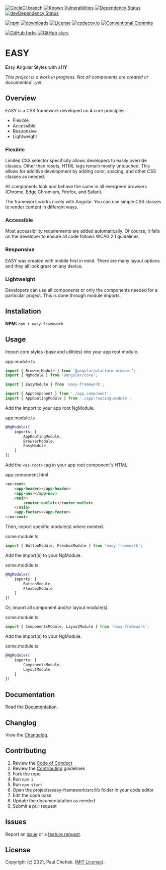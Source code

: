 [![CircleCI branch](https://img.shields.io/circleci/project/github/richpauly13/easy/master.svg?label=circleci)](https://circleci.com/gh/richpauly13/easy) [![Known Vulnerabilities](https://snyk.io/test/github/richpauly13/easy/badge.svg)](https://snyk.io/test/github/richpauly13/easy) [![Dependency Status](https://david-dm.org/richpauly13/easy.svg)](https://david-dm.org/richpauly13/easy) [![devDependency Status](https://david-dm.org/richpauly13/easy/dev-status.svg)](https://david-dm.org/richpauly13/easy?type=dev)

[![npm](https://img.shields.io/npm/v/easy-framework.svg)](https://www.npmjs.com/package/easy-framework) [![downloads](https://badgen.net/npm/dt/easy-framework)](https://www.npmjs.com/package/easy-framework) [![License](https://img.shields.io/badge/license-MIT-brightgreen.svg)](https://github.com/richpauly13/easy/blob/master/LICENSE) [![codecov.io](https://codecov.io/github/richpauly13/easy/coverage.svg?branch=master)](https://codecov.io/github/richpauly13/easy?branch=master) [![Conventional Commits](https://img.shields.io/badge/Conventional%20Commits-1.0.0-brightgreen.svg)](https://conventionalcommits.org)

[![GitHub forks](https://img.shields.io/github/forks/richpauly13/easy.svg?style=social&label=Fork)](https://github.com/richpauly13/easy/fork) [![GitHub stars](https://img.shields.io/github/stars/richpauly13/easy.svg?style=social&label=Star)](https://github.com/richpauly13/easy)

# EASY

**E**asy **A**ngular **S**tyles with a11**Y**

_This project is a work in progress. Not all components are created or documented...yet._

## Overview

EASY is a CSS framework developed on 4 core principles:

-   Flexible
-   Accessible
-   Responsive
-   Lightweight

### Flexible

Limited CSS selector specificity allows developers to easily override classes. Other than resets, HTML tags remain mostly untouched. This allows for additive development by adding color, spacing, and other CSS classes as needed.

All components look and behave the same in all evergreen browsers (Chrome, Edge Chromium, Firefox, and Safari).

The framework works nicely with Angular. You can use simple CSS classes to render content in different ways.

### Accessible

Most accessibility requirements are added automatically. Of course, it falls on the developer to ensure all code follows WCAG 2.1 guidelines.

### Responsive

EASY was created with mobile first in mind. There are many layout options and they all look great on any device.

### Lightweight

Developers can use all components or only the components needed for a particular project. This is done through module imports.

## Installation

**NPM:** `npm i easy-framework`

## Usage

Import core styles (base and utilities) into your app root module.

app.module.ts

```ts
import { BrowserModule } from '@angular/platform-browser';
import { NgModule } from '@angular/core';

import { EasyModule } from 'easy-framework';

import { AppComponent } from './app.component';
import { AppRoutingModule } from './app-routing.module';
```

Add the import to your app root NgModule.

app.module.ts

```ts
@NgModule({
    imports: [
        AppRoutingModule,
        BrowserModule,
        EasyModule        
    ]
})
```

Add the `<ez-root>` tag in your app root component's HTML.

app.component.html

```html
<ez-root>
    <app-header></app-header>
    <app-nav></app-nav>
    <main>
        <router-outlet></router-outlet>
    </main>
    <app-footer></app-footer>
</ez-root>
```

Then, import specific module(s) where needed.

some.module.ts

```ts
import { ButtonModule, FlexboxModule } from 'easy-framework';
```

Add the import(s) to your NgModule.

some.module.ts

```ts
@NgModule({
    imports: [
        ButtonModule,
        FlexboxModule
    ]
})
```

Or, import all component and/or layout module(s).

some.module.ts

```ts
import { ComponentsModule, LayoutModule } from 'easy-framework';
```

Add the import(s) to your NgModule.

some.module.ts

```ts
@NgModule({
    imports: [
        ComponentsModule,
        LayoutModule
    ]
})
```

## Documentation

Read the [Documentation](https://richpauly13.github.io/easy/).

## Changlog

View the [Changelog](https://github.com/richpauly13/easy/blob/master/projects/easy-framework/CHANGELOG.md).

## Contributing

1. Review the [Code of Conduct](https://github.com/richpauly13/easy/blob/master/CODE_OF_CONDUCT.md)
1. Review the [Contributing](https://github.com/richpauly13/easy/blob/master/CONTRIBUTING.md) guidelines
1. Fork the repo
1. Run `npm i`
1. Run `npm start`
1. Open the projects/easy-framework/src/lib folder in your code editor
1. Edit the code base
1. Update the documentatation as needed
1. Submit a pull request

## Issues

Report an [issue](https://github.com/richpauly13/easy/issues/new?template=bug_report.md) or a [feature request](https://github.com/richpauly13/easy/issues/new?template=feature_request.md).

## License

Copyright (c) 2021, Paul Chehak. ([MIT License](https://github.com/richpauly13/easy/blob/master/LICENSE.md)).
